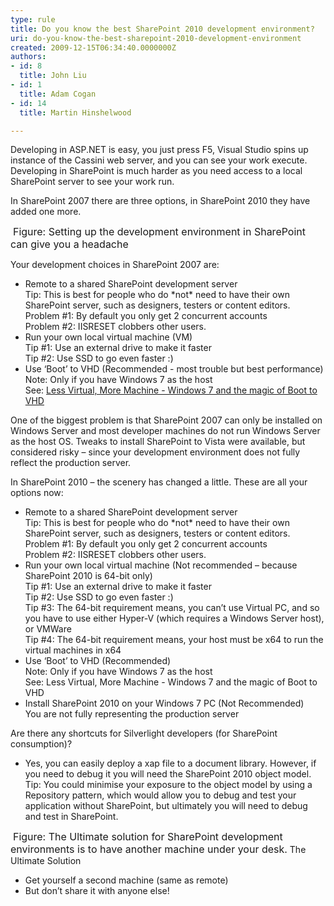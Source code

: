 ```yaml
---
type: rule
title: Do you know the best SharePoint 2010 development environment?
uri: do-you-know-the-best-sharepoint-2010-development-environment
created: 2009-12-15T06:34:40.0000000Z
authors:
- id: 8
  title: John Liu
- id: 1
  title: Adam Cogan
- id: 14
  title: Martin Hinshelwood

---
```




<span class='intro'> 
  <p>Developing in ASP.NET is easy, you just press F5, Visual Studio spins up instance of the Cassini web server, and you can see your work execute. Developing in SharePoint is much harder as you need access to a local SharePoint server to see your work run.</p>
<p>In SharePoint 2007 there are three options, in SharePoint 2010 they have added one more.</p>
<img alt="" class="ms-rteCustom-ImageArea" src="/Standards/SoftwareDevelopment/RulesToBetterSharePoint/PublishingImages/SetupSPEnviroment.jpg" /> <font class="ms-rteCustom-FigureNormal" size="+0">Figure&#58; Setting up the development environment in SharePoint can give you a headache</font> 
 </span>

Your development choices in SharePoint 2007 are&#58;
<ul>
    <li>Remote to a shared SharePoint development server <br>
    Tip&#58; This is best for people who do *not* need to have their own SharePoint server, such as designers, testers or content editors.<br>
    Problem #1&#58; By default you only get 2 concurrent accounts<br>
    Problem #2&#58; IISRESET clobbers other users. </li>
    <li>Run your own local virtual machine (VM)<br>
    Tip #1&#58; Use an external drive to make it faster<br>
    Tip #2&#58; Use SSD to go even faster &#58;) </li>
    <li>Use ‘Boot’ to VHD (Recommended - most trouble but best performance)<br>
    Note&#58; Only if you have Windows 7 as the host <br>
    See&#58; <a href="http&#58;//www.hanselman.com/blog/LessVirtualMoreMachineWindows7AndTheMagicOfBootToVHD.aspx">Less Virtual, More Machine - Windows 7 and the magic of Boot to VHD</a> </li>
</ul>
<p>One of the biggest problem is that SharePoint 2007 can only be installed on Windows Server and most developer machines do not run Windows Server as the host OS. Tweaks to install SharePoint to Vista were available, but considered risky – since your development environment does not fully reflect the production server.</p>
In SharePoint 2010 – the scenery has changed a little. These are all your options now&#58;<br>
<ul>
    <li>Remote to a shared SharePoint development server <br>
    Tip&#58; This is best for people who do *not* need to have their own SharePoint server, such as designers, testers or content editors.<br>
    Problem #1&#58; By default you only get 2 concurrent accounts<br>
    Problem #2&#58; IISRESET clobbers other users. </li>
    <li>Run your own local virtual machine (Not recommended – because SharePoint 2010 is 64-bit only) <br>
    Tip #1&#58; Use an external drive to make it faster<br>
    Tip #2&#58; Use SSD to go even faster &#58;)<br>
    Tip #3&#58; The 64-bit requirement means, you can’t use Virtual PC, and so you have to use either Hyper-V (which requires a Windows Server host), or VMWare<br>
    Tip #4&#58; The 64-bit requirement means, your host must be x64 to run the virtual machines in x64 </li>
    <li>Use ‘Boot’ to VHD (Recommended) <br>
    Note&#58; Only if you have Windows 7 as the host<br>
    See&#58; Less Virtual, More Machine - Windows 7 and the magic of Boot to VHD </li>
    <li>Install SharePoint 2010 on your Windows 7 PC (Not Recommended)<br>
    You are not fully representing the production server </li>
</ul>
Are there any shortcuts for Silverlight developers (for SharePoint consumption)? <br>
<ul>
    <li>Yes, you can easily deploy a xap file to a document library. However, if you need to debug it you will need the SharePoint 2010 object model. <br>
    Tip&#58; You could minimise your exposure to the object model by using a Repository pattern, which would allow you to debug and test your application without SharePoint, but ultimately you will need to debug and test in SharePoint. </li>
</ul>
<img alt="" class="ms-rteCustom-ImageArea" src="/Standards/SoftwareDevelopment/RulesToBetterSharePoint/PublishingImages/UltimateSolution.jpg" /> <font class="ms-rteCustom-FigureNormal" size="+0">Figure&#58; The Ultimate solution for SharePoint development environments is to have another machine under your desk.</font> The Ultimate Solution <br>
<ul>
    <li>Get yourself a second machine (same as remote) </li>
    <li>But don’t share it with anyone else! </li>
</ul>



